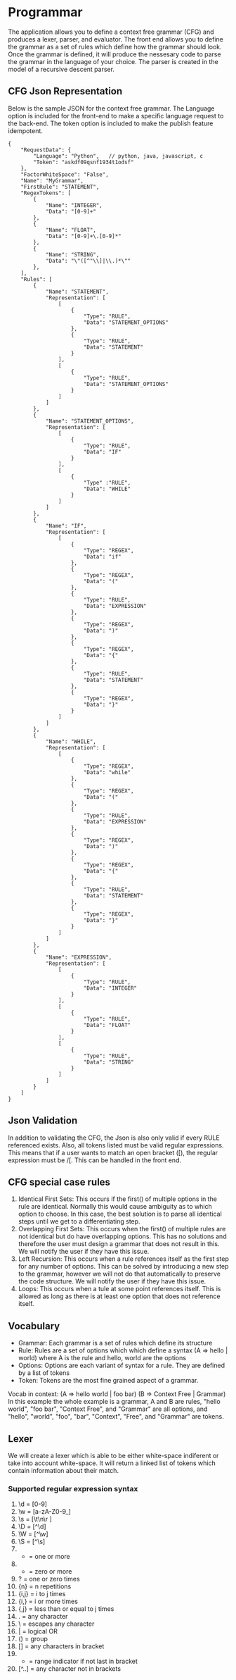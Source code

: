 # Programmar

The application allows you to define a context free grammar (CFG) and produces a lexer, parser, and evaluator. The front end allows you to define the grammar as a set of rules which define how the grammar should look. Once the grammar is defined, it will produce the nessesary code to parse the grammar in the language of your choice. The parser is created in the model of a recursive descent parser.

## CFG Json Representation

Below is the sample JSON for the context free grammar. The Language option is included for the front-end to make a specific language request to the back-end. The token option is included to make the publish feature idempotent.

```
{
    "RequestData": {
        "Language": "Python",   // python, java, javascript, c
        "Token": "askdf09qsnf1934t1odsf"
    },
    "FactorWhiteSpace": "False",
    "Name": "MyGrammar",
    "FirstRule": "STATEMENT",
    "RegexTokens": [
        {
            "Name": "INTEGER",
            "Data": "[0-9]+"
        },
        {
            "Name": "FLOAT",
            "Data": "[0-9]+\.[0-9]*"
        },
        {
            "Name": "STRING",
            "Data": "\"([^"\\]|\\.)*\""
        },
    ],
    "Rules": [
        {
            "Name": "STATEMENT",
            "Representation": [
                [
                    {
                        "Type": "RULE",
                        "Data": "STATEMENT_OPTIONS"
                    },
                    {
                        "Type": "RULE",
                        "Data": "STATEMENT"
                    }
                ],
                [
                    {
                        "Type": "RULE",
                        "Data": "STATEMENT_OPTIONS"
                    }
                ]
            ]
        },
        {
            "Name": "STATEMENT_OPTIONS",
            "Representation": [
                [
                    {
                        "Type": "RULE",
                        "Data": "IF"
                    }
                ],
                [
                    {
                        "Type" :"RULE",
                        "Data": "WHILE"
                    }
                ]
            ]
        },
        {
            "Name": "IF",
            "Representation": [
                [
                    {
                        "Type": "REGEX",
                        "Data": "if"
                    },
                    {
                        "Type": "REGEX",
                        "Data": "("
                    },
                    {
                        "Type": "RULE",
                        "Data": "EXPRESSION"
                    },
                    {
                        "Type": "REGEX",
                        "Data": ")"
                    },
                    {
                        "Type": "REGEX",
                        "Data": "{"
                    },
                    {
                        "Type": "RULE",
                        "Data": "STATEMENT"
                    },
                    {
                        "Type": "REGEX",
                        "Data": "}"
                    }
                ]
            ]
        },
        {
            "Name": "WHILE",
            "Representation": [
                [
                    {
                        "Type": "REGEX",
                        "Data": "while"
                    },
                    {
                        "Type": "REGEX",
                        "Data": "("
                    },
                    {
                        "Type": "RULE",
                        "Data": "EXPRESSION"
                    },
                    {
                        "Type": "REGEX",
                        "Data": ")"
                    },
                    {
                        "Type": "REGEX",
                        "Data": "{"
                    },
                    {
                        "Type": "RULE",
                        "Data": "STATEMENT"
                    },
                    {
                        "Type": "REGEX",
                        "Data": "}"
                    }
                ]
            ]
        },
        {
            "Name": "EXPRESSION",
            "Representation": [
                [
                    {
                        "Type": "RULE",
                        "Data": "INTEGER"
                    }
                ],
                [
                    {
                        "Type": "RULE",
                        "Data": "FLOAT"
                    }
                ],
                [
                    {
                        "Type": "RULE",
                        "Data": "STRING"
                    }
                ]
            ]
        }
    ]
}
```

## Json Validation
In addition to validating the CFG, the Json is also only valid if every RULE referenced exists. Also, all tokens listed must be valid regular expressions. This means that if a user wants to match an open bracket ([), the regular expression must be /[. This can be handled in the front end. 

## CFG special case rules
1. Identical First Sets: This occurs if the first() of multiple options in the rule are identical. Normally this would cause ambiguity as to which option to choose. In this case, the best solution is to parse all identical steps until we get to a differentiating step.
2. Overlapping First Sets: This occurs when the first() of multiple rules are not identical but do have overlapping options. This has no solutions and therefore the user must design a grammar that does not result in this. We will notify the user if they have this issue.
3. Left Recursion: This occurs when a rule references itself as the first step for any number of options. This can be solved by introducing a new step to the grammar, however we will not do that automatically to preserve the code structure. We will notify the user if they have this issue.
4. Loops: This occurs when a tule at some point references itself. This is allowed as long as there is at least one option that does not reference itself.

## Vocabulary
- Grammar: Each grammar is a set of rules which define its structure
- Rule: Rules are a set of options which which define a syntax (A => hello | world) where A is the rule and hello, world are the options
- Options: Options are each variant of syntax for a rule. They are defined by a list of tokens
- Token: Tokens are the most fine grained aspect of a grammar.

Vocab in context: (A => hello world | foo bar) (B => Context Free | Grammar)
In this example the whole example is a grammar, A and B are rules, "hello world", "foo bar", "Context Free", and "Grammar" are all options, and "hello", "world", "foo", "bar", "Context", "Free", and "Grammar" are tokens. 

## Lexer
We will create a lexer which is able to be either white-space indiferent or take into account white-space. It will return a linked list of tokens which contain information about their match.

### Supported regular expression syntax
1. \d = [0-9]
2. \w = [a-zA-Z0-9_]
3. \s = [\t\n\r ]
4. \D = [^\d]
5. \W = [^\w]
6. \S = [^\s]
7. + = one or more
8. * = zero or more
9. ? = one or zero times
10. {n} = n repetitions
11. {i,j} = i to j times
12. {i,} = i or more times
12. {,j} = less than or equal to j times
13. . = any character
14. \ = escapes any character
15. | = logical OR
16. () = group 
18. [] = any characters in bracket
19. - = range indicator if not last in bracket
20. [^..] = any character not in brackets
